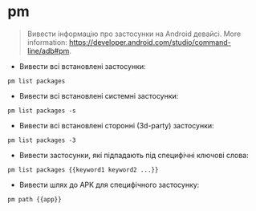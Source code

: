 # pm

> Вивести інформацію про застосунки на Android девайсі.
> More information: <https://developer.android.com/studio/command-line/adb#pm>.

- Вивести всі встановлені застосунки:

`pm list packages`

- Вивести всі встановлені системні застосунки:

`pm list packages -s`

- Вивести всі встановлені сторонні (3d-party) застосунки:

`pm list packages -3`

- Вивести застосунки, які підпадають під специфічні ключові слова:

`pm list packages {{keyword1 keyword2 ...}}`

- Вивести шлях до APK для специфічного застосунку:

`pm path {{app}}`
